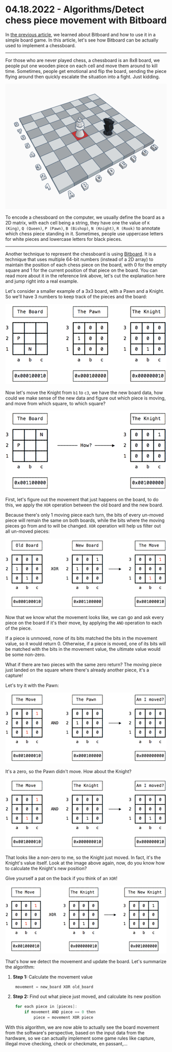 # 04.18.2022 - Algorithms/Detect chess piece movement with Bitboard

In [the previous article](/everyday/04-17-2022-data-structures-introduction-to-bitboard), we learned about Bitboard and how to use it in a simple board game. In this article, let's see how Bitboard can be actually used to implement a chessboard.

---

For those who are never played chess, a chessboard is an 8x8 board, we people put one wooden piece on each cell and move them around to kill time. Sometimes, people get emotional and flip the board, sending the piece flying around then quickly escalate the situation into a fight. Just kidding.

![](_meta/chessboard.png)

To encode a chessboard on the computer, we usually define the board as a 2D matrix, with each cell being a string, they have one the value of `K (King)`, `Q (Queen)`, `P (Pawn)`, `B (Bishop)`, `N (Knight)`, `R (Rook)` to annotate which chess piece standing in it. Sometimes, people use uppercase letters for white pieces and lowercase letters for black pieces.

---

Another technique to represent the chessboard is using [Bitboard](https://pages.cs.wisc.edu/~psilord/blog/data/chess-pages/rep.html). It is a technique that uses multiple 64-bit numbers (instead of a 2D array) to maintain the position of each chess piece on the board, with 0 for the empty square and 1 for the current position of that piece on the board. You can read more about it in the reference link above, let's cut the explanation here and jump right into a real example.

Let's consider a smaller example of a 3x3 board, with a Pawn and a Knight. So we'll have 3 numbers to keep track of the pieces and the board:

![](_meta/bitboard-chess.png)

Now let's move the Knight from `b1` to `c3`, we have the new board data, how could we make sense of the new data and figure out which piece is moving, and move from which square, to which square?

![](_meta/bitboard-chess-move.png)

First, let's figure out the movement that just happens on the board, to do this, we apply the `XOR` operation between the old board and the new board.

Because there's only 1 moving piece each turn, the bits of every un-moved piece will remain the same on both boards, while the bits where the moving pieces go from and to will be changed. `XOR` operation will help us filter out all un-moved pieces:

![](_meta/bitboard-chess-xor-unmoved.png)

Now that we know what the movement looks like, we can go and ask every piece on the board if it's their move, by applying the `AND` operation to each of the piece.

If a piece is unmoved, none of its bits matched the bits in the movement value, so it would return 0. Otherwise, if a piece is moved, one of its bits will be matched with the bits in the movement value, the ultimate value would be some non-zero.

What if there are two pieces with the same zero return? The moving piece just landed on the square where there's already another piece, it's a capture!

Let's try it with the Pawn:

![](_meta/bitboard-pawn-move.png)

It's a zero, so the Pawn didn't move. How about the Knight?

![](_meta/bitboard-knight-move.png)

That looks like a non-zero to me, so the Knight just moved. In fact, it's the Knight's value itself. Look at the image above again, now, do you know how to calculate the Knight's new position?

Give yourself a pat on the back if you think of an `XOR`!

![](_meta/bitboard-knight-moved.png)

That's how we detect the movement and update the board. Let's summarize the algorithm:

1. **Step 1:** Calculate the movement value
   ```go
    movement = new_board XOR old_board 
    ```
2. **Step 2:** Find out what piece just moved, and calculate its new position
   ```go
    for each piece in [pieces]: 
        if movement AND piece == 0 then 
            piece = movement XOR piece
    ```

With this algorithm, we are now able to actually see the board movement from the software's perspective, based on the input data from the hardware, so we can actually implement some game rules like capture, illegal move checking, check or checkmate, en passant,...
